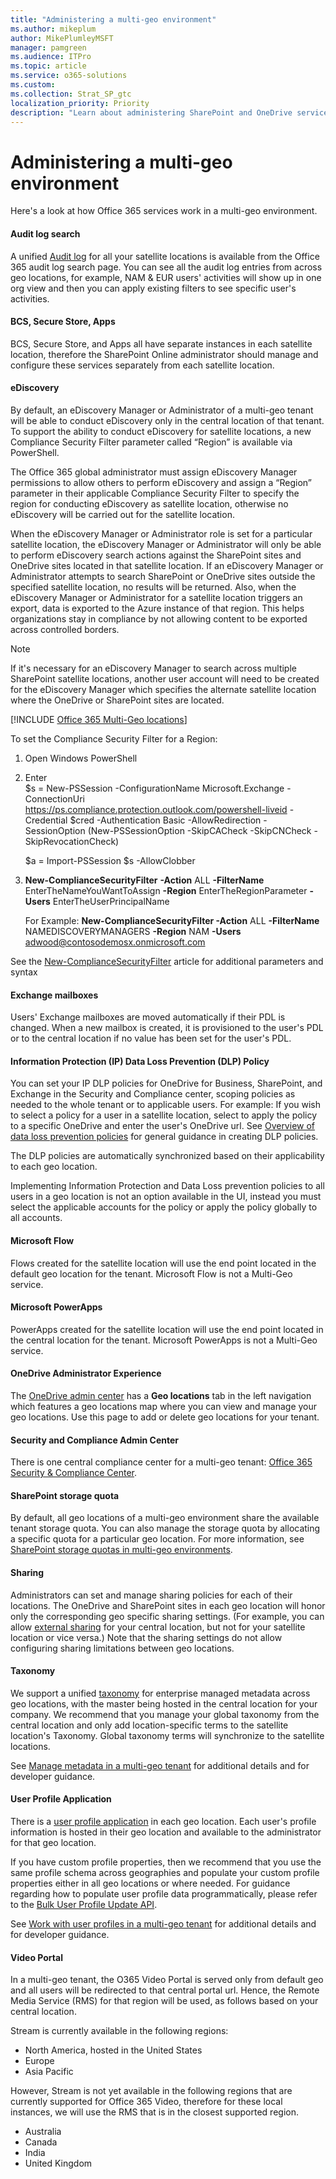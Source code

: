 ```yaml
---
title: "Administering a multi-geo environment"
ms.author: mikeplum
author: MikePlumleyMSFT
manager: pamgreen
ms.audience: ITPro
ms.topic: article
ms.service: o365-solutions
ms.custom: 
ms.collection: Strat_SP_gtc
localization_priority: Priority
description: "Learn about administering SharePoint and OneDrive services in a multi-geo environment."
---
```


# Administering a multi-geo environment

Here's a look at how Office 365 services work in a multi-geo environment.

#### Audit log search

A unified [Audit log](https://support.office.com/article/0d4d0f35-390b-4518-800e-0c7ec95e946c) for all your satellite locations is available from the Office 365 audit log search page. You can see all the audit log entries from across geo locations, for example, NAM & EUR users' activities will show up in one org view and then you can apply existing filters to see specific user's activities.

#### BCS, Secure Store, Apps

BCS, Secure Store, and Apps all have separate instances in each satellite location, therefore the SharePoint Online administrator should manage and configure these services separately from each satellite location.

#### eDiscovery 

By default, an eDiscovery Manager or Administrator of a multi-geo tenant will be able to conduct eDiscovery only in the central location of that tenant. To support the ability to conduct eDiscovery for satellite locations, a new Compliance Security Filter parameter called “Region” is available via PowerShell.

The Office 365 global administrator must assign eDiscovery Manager permissions to allow others to perform eDiscovery and assign a “Region” parameter in their applicable Compliance Security Filter to specify the region for conducting eDiscovery as satellite location, otherwise no eDiscovery will be carried out for the satellite location.

When the eDiscovery Manager or Administrator role is set for a particular satellite location, the eDiscovery Manager or Administrator will only be able to perform eDiscovery search actions against the SharePoint sites and OneDrive sites located in that satellite location. If an eDiscovery Manager or Administrator attempts to search SharePoint or OneDrive sites outside the specified satellite location, no results will be returned. Also, when the eDiscovery Manager or Administrator for a satellite location triggers an export, data is exported to the Azure instance of that region. This helps organizations stay in compliance by not allowing content to be exported across controlled borders.

> [!NOTE]
> If it's necessary for an eDiscovery Manager to search across multiple SharePoint satellite locations, another user account will need to be created for the eDiscovery Manager which specifies the alternate satellite location where the OneDrive or SharePoint sites are located.

[!INCLUDE [Office 365 Multi-Geo locations](includes/office-365-multi-geo-locations.md)]

To set the Compliance Security Filter for a Region:

1.  Open Windows PowerShell

2.  Enter  
    $s = New-PSSession -ConfigurationName Microsoft.Exchange -ConnectionUri <https://ps.compliance.protection.outlook.com/powershell-liveid> -Credential $cred -Authentication Basic -AllowRedirection -SessionOption (New-PSSessionOption -SkipCACheck -SkipCNCheck -SkipRevocationCheck)

    $a = Import-PSSession $s -AllowClobber  

3.  **New-ComplianceSecurityFilter** **-Action** ALL **-FilterName** EnterTheNameYouWantToAssign **-Region** EnterTheRegionParameter **-Users** EnterTheUserPrincipalName

    For Example: **New-ComplianceSecurityFilter -Action** ALL **-FilterName** NAMEDISCOVERYMANAGERS **-Region** NAM **-Users** adwood@contosodemosx.onmicrosoft.com

See the [New-ComplianceSecurityFilter](https://technet.microsoft.com/library/mt210915(v=exchg.160).aspx) article for additional parameters and syntax

#### Exchange mailboxes

Users' Exchange mailboxes are moved automatically if their PDL is changed. When a new mailbox is created, it is provisioned to the user's PDL or to the central location if no value has been set for the user's PDL.

#### Information Protection (IP) Data Loss Prevention (DLP) Policy

You can set your IP DLP policies for OneDrive for Business, SharePoint, and Exchange in the Security and Compliance center, scoping policies as needed to the whole tenant or to applicable users. For example: If you wish to select a policy for a user in a satellite location, select to apply the policy to a specific OneDrive and enter the user's OneDrive url. See [Overview of data loss prevention policies](https://support.office.com/article/1966b2a7-d1e2-4d92-ab61-42efbb137f5e) for general guidance in creating DLP policies.

The DLP policies are automatically synchronized based on their applicability to each geo location.

Implementing Information Protection and Data Loss prevention policies to all users in a geo location is not an option available in the UI, instead you must select the applicable accounts for the policy or apply the policy globally to all accounts.

#### Microsoft Flow

Flows created for the satellite location will use the end point located in the default geo location for the tenant.  Microsoft Flow is not a Multi-Geo service. 

#### Microsoft PowerApps

PowerApps created for the satellite location will use the end point located in the central location for the tenant. Microsoft PowerApps is not a Multi-Geo service. 

#### OneDrive Administrator Experience

The [OneDrive admin center](https://admin.onedrive.com) has a **Geo locations** tab in the left navigation which features a geo locations map where you can view and manage your geo locations. Use this page to add or delete geo locations for your tenant.

#### Security and Compliance Admin Center

There is one central compliance center for a multi-geo tenant: [Office 365 Security & Compliance Center](https://protection.office.com/?rfr=AdminCenter\#/homepage).

#### SharePoint storage quota

By default, all geo locations of a multi-geo environment share the available tenant storage quota.  You can also manage the storage quota by allocating a specific quota for a particular geo location. For more information, see [SharePoint storage quotas in multi-geo environments](sharepoint-multi-geo-storage-quota.md).

#### Sharing

Administrators can set and manage sharing policies for each of their locations. The OneDrive and SharePoint sites in each geo location will honor only the corresponding geo specific sharing settings. (For example, you can allow [external sharing](https://support.office.com/article/C8A462EB-0723-4B0B-8D0A-70FEAFE4BE85) for your central location, but not for your satellite location or vice versa.) Note that the sharing settings do not allow configuring sharing limitations between geo locations.

#### Taxonomy

We support a unified [taxonomy](https://docs.microsoft.com/sharepoint/managed-metadata) for enterprise managed metadata across geo locations, with the master being hosted in the central location for your company. We recommend that you manage your global taxonomy from the central location and only add location-specific terms to the satellite location's Taxonomy. Global taxonomy terms will synchronize to the satellite locations.

See [Manage metadata in a multi-geo tenant](https://docs.microsoft.com/sharepoint/dev/solution-guidance/multigeo-managedmetadata) for additional details and for developer guidance.

#### User Profile Application

There is a [user profile application](https://docs.microsoft.com/sharepoint/manage-user-profiles) in each geo location. Each user's profile information is hosted in their geo location and available to the administrator for that geo location.

If you have custom profile properties, then we recommend that you use the same profile schema across geographies and populate your custom profile properties either in all geo locations or where needed. For guidance regarding how to populate user profile data programmatically, please refer to the [Bulk User Profile Update API](https://docs.microsoft.com/sharepoint/dev/solution-guidance/bulk-user-profile-update-api-for-sharepoint-online).

See [Work with user profiles in a multi-geo tenant](https://docs.microsoft.com/sharepoint/dev/solution-guidance/multigeo-userprofileexperience) for additional details and for developer guidance.

#### Video Portal

In a multi-geo tenant, the O365 Video Portal is served only from default geo and all users will be redirected to that central portal url. Hence, the Remote Media Service (RMS) for that region will be used, as follows based on your central location.

Stream is currently available in the following regions:

- North America, hosted in the United States 
- Europe
- Asia Pacific

However, Stream is not yet available in the following regions that are currently supported for Office 365 Video, therefore for these local instances, we will use the RMS that is in the closest supported region.

- Australia
- Canada
- India
- United Kingdom

